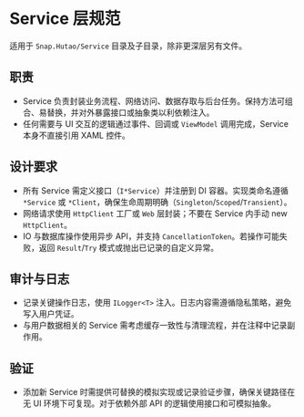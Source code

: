 # Service 层规范

适用于 `Snap.Hutao/Service` 目录及子目录，除非更深层另有文件。

## 职责
- Service 负责封装业务流程、网络访问、数据存取与后台任务。保持方法可组合、易替换，并对外暴露接口或抽象类以利依赖注入。
- 任何需要与 UI 交互的逻辑通过事件、回调或 `ViewModel` 调用完成，Service 本身不直接引用 XAML 控件。

## 设计要求
- 所有 Service 需定义接口（`I*Service`）并注册到 DI 容器。实现类命名遵循 `*Service` 或 `*Client`，确保生命周期明确（`Singleton`/`Scoped`/`Transient`）。
- 网络请求使用 `HttpClient` 工厂或 `Web` 层封装；不要在 Service 内手动 new `HttpClient`。
- IO 与数据库操作使用异步 API，并支持 `CancellationToken`。若操作可能失败，返回 `Result`/`Try` 模式或抛出已记录的自定义异常。

## 审计与日志
- 记录关键操作日志，使用 `ILogger<T>` 注入。日志内容需遵循隐私策略，避免写入用户凭证。
- 与用户数据相关的 Service 需考虑缓存一致性与清理流程，并在注释中记录副作用。

## 验证
- 添加新 Service 时需提供可替换的模拟实现或记录验证步骤，确保关键路径在无 UI 环境下可复现。对于依赖外部 API 的逻辑使用接口和可模拟抽象。
